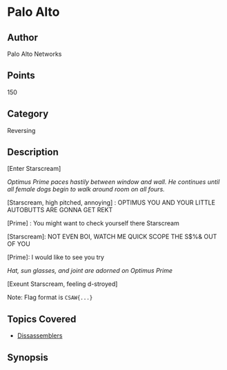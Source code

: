 # Palo Alto
## Author
Palo Alto Networks
## Points
150
## Category
Reversing
## Description
[Enter Starscream]

_Optimus Prime paces hastily between window and wall. He continues until all female dogs begin to walk around room on all fours._

[Starscream, high pitched, annoying] : OPTIMUS YOU AND YOUR LITTLE AUTOBUTTS ARE GONNA GET REKT

[Prime] : You might want to check yourself there Starscream

[Starscream]: NOT EVEN BOI, WATCH ME QUICK SCOPE THE S$%& OUT OF YOU

[Prime]: I would like to see you try

_Hat, sun glasses, and joint are adorned on Optimus Prime_

[Exeunt Starscream, feeling d-stroyed]

Note: Flag format is `CSAW{...}`
## Topics Covered

- [Dissassemblers](/reverse-engineering/what-are-disassemblers/)
## Synopsis

